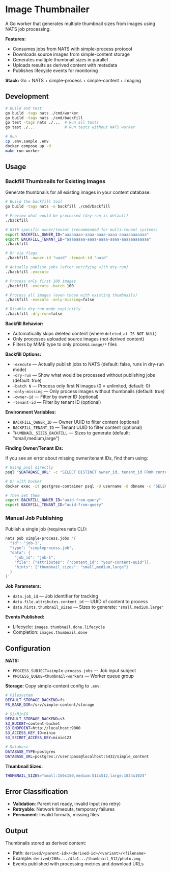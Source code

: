 # Image Thumbnailer

A Go worker that generates multiple thumbnail sizes from images using NATS job processing.

**Features:**
- Consumes jobs from NATS with simple-process protocol
- Downloads source images from simple-content storage
- Generates multiple thumbnail sizes in parallel
- Uploads results as derived content with metadata
- Publishes lifecycle events for monitoring

**Stack:** Go + NATS + simple-process + simple-content + imaging

## Development

```bash
# Build and test
go build -tags nats ./cmd/worker
go build -tags nats ./cmd/backfill
go test -tags nats ./...  # Run all tests
go test ./...             # Run tests without NATS worker

# Run
cp .env.sample .env
docker compose up -d
make run-worker
```

## Usage

### Backfill Thumbnails for Existing Images

Generate thumbnails for all existing images in your content database:

```bash
# Build the backfill tool
go build -tags nats -o backfill ./cmd/backfill

# Preview what would be processed (dry-run is default)
./backfill

# With specific owner/tenant (recommended for multi-tenant systems)
export BACKFILL_OWNER_ID="aaaaaaaa-aaaa-aaaa-aaaa-aaaaaaaaaaaa"
export BACKFILL_TENANT_ID="aaaaaaaa-aaaa-aaaa-aaaa-aaaaaaaaaaaa"
./backfill

# Or via flags
./backfill -owner-id "uuid" -tenant-id "uuid"

# Actually publish jobs (after verifying with dry-run)
./backfill -execute

# Process only first 100 images
./backfill -execute -batch 100

# Process all images (even those with existing thumbnails)
./backfill -execute -only-missing=false

# Disable dry-run mode explicitly
./backfill -dry-run=false
```

**Backfill Behavior:**
- Automatically skips deleted content (where `deleted_at IS NOT NULL`)
- Only processes uploaded source images (not derived content)
- Filters by MIME type to only process `image/*` files

**Backfill Options:**
- `-execute` — Actually publish jobs to NATS (default: false, runs in dry-run mode)
- `-dry-run` — Show what would be processed without publishing jobs (default: true)
- `-batch N` — Process only first N images (0 = unlimited, default: 0)
- `-only-missing` — Only process images without thumbnails (default: true)
- `-owner-id` — Filter by owner ID (optional)
- `-tenant-id` — Filter by tenant ID (optional)

**Environment Variables:**
- `BACKFILL_OWNER_ID` — Owner UUID to filter content (optional)
- `BACKFILL_TENANT_ID` — Tenant UUID to filter content (optional)
- `THUMBNAIL_SIZES_BACKFILL` — Sizes to generate (default: "small,medium,large")

**Finding Owner/Tenant IDs:**

If you see an error about missing owner/tenant IDs, find them using:

```bash
# Using psql directly
psql "$DATABASE_URL" -c "SELECT DISTINCT owner_id, tenant_id FROM content.content LIMIT 5;"

# Or with Docker
docker exec -it postgres-container psql -U username -d dbname -c "SELECT DISTINCT owner_id, tenant_id FROM content.content LIMIT 5;"

# Then set them
export BACKFILL_OWNER_ID="uuid-from-query"
export BACKFILL_TENANT_ID="uuid-from-query"
```

### Manual Job Publishing

Publish a single job (requires nats CLI):
```bash
nats pub simple-process.jobs '{
  "id": "job-1",
  "type": "simpleprocess.job",
  "data": {
    "job_id": "job-1",
    "file": {"attributes": {"content_id": "your-content-uuid"}},
    "hints": {"thumbnail_sizes": "small,medium,large"}
  }
}'
```

**Job Parameters:**
- `data.job_id` — Job identifier for tracking
- `data.file.attributes.content_id` — UUID of content to process
- `data.hints.thumbnail_sizes` — Sizes to generate: `"small,medium,large"`

**Events Published:**
- Lifecycle: `images.thumbnail.done.lifecycle`
- Completion: `images.thumbnail.done`

## Configuration

**NATS:**
- `PROCESS_SUBJECT=simple-process.jobs` — Job input subject
- `PROCESS_QUEUE=thumbnail-workers` — Worker queue group

**Storage:** Copy simple-content config to `.env`:

```bash
# Filesystem
DEFAULT_STORAGE_BACKEND=fs
FS_BASE_DIR=/srv/simple-content/storage

# S3/MinIO
DEFAULT_STORAGE_BACKEND=s3
S3_BUCKET=content-bucket
S3_ENDPOINT=http://localhost:9000
S3_ACCESS_KEY_ID=minio
S3_SECRET_ACCESS_KEY=minio123

# Database
DATABASE_TYPE=postgres
DATABASE_URL=postgres://user:pass@localhost:5432/simple_content
```

**Thumbnail Sizes:**
```bash
THUMBNAIL_SIZES="small:150x150,medium:512x512,large:1024x1024"
```

## Error Classification

- **Validation**: Parent not ready, invalid input (no retry)
- **Retryable**: Network timeouts, temporary failures
- **Permanent**: Invalid formats, missing files

## Output

Thumbnails stored as derived content:
- Path: `derived/<parent-id>/<derived-id>/<variant>/<filename>`
- Example: `derived/208c.../4fa1.../thumbnail_512/photo.png`
- Events published with processing metrics and download URLs
